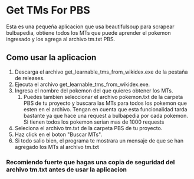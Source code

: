 # Get TMs For PBS

Esta es una pequeña aplicacion que usa beautifulsoup para scrapear bulbapedia, obtiene todos los MTs que puede aprender el pokemon ingresado y los agrega al archivo tm.txt PBS.

## Como usar la aplicacion

1. Descarga el archivo get_learnable_tms_from_wikidex.exe de la pestaña de releases.
2. Ejecuta el archivo get_learnable_tms_from_wikidex.exe.
3. Ingresa el nombre del pokemon del que quieres obtener los MTs.
   1. Puedes tambien seleccionar el archivo pokemon.txt de la carpeta PBS de tu proyecto y buscara las MTs para todos los pokemon que esten en el archivo.
      Tengan en cuenta que esta funcionalidad tarda bastante ya que hace una request a bulbapedia por cada pokemon. Si tienen todos los pokemon serian mas de 1000 requests
4. Seleciona el archivo tm.txt de la carpeta PBS de tu proyecto.
5. Haz click en el boton "Buscar MTs".
6. Si todo salio bien, el programa te mostrara un mensaje de que se han agregado los MTs al archivo tm.txt

### Recomiendo fuerte que hagas una copia de seguridad del archivo tm.txt antes de usar la aplicacion
